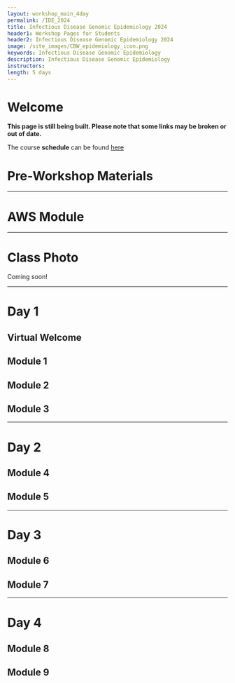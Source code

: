 ```yaml
---
layout: workshop_main_4day
permalink: /IDE_2024
title: Infectious Disease Genomic Epidemiology 2024
header1: Workshop Pages for Students
header2: Infectious Disease Genomic Epidemiology 2024
image: /site_images/CBW_epidemiology_icon.png
keywords: Infectious Disease Genomic Epidemiology
description: Infectious Disease Genomic Epidemiology
instructors: 
length: 5 days
---
```


# Welcome <a id="welcome"></a> 

**This page is still being built. Please note that some links may be broken or out of date.**

The course **schedule** can be found [here](https://bioinformaticsdotca.github.io/IDE_2024_schedule)

<!-- Meet your **faculty** [here](). -->

# Pre-Workshop Materials <a id="preworkshop"></a>

<!-- Pre-work including programs to install can be found [here]() -->

***
# AWS Module <a id="preworkshop"></a>

<!-- Please follow the [instructions](https://bioinformaticsdotca.github.io/AWS_setup) to log into your AWS instance.   -->
<!-- The content for our AWS/Unix review session on April 17th can be found [here](/AWS_IDE23).  
The schedule for this session can be found [here](https://bioinformaticsdotca.github.io/AWS_IDE23_Schedule).   -->


***
# Class Photo

Coming soon!  

***

# Day 1 <a id="day1"></a>

## Virtual Welcome

<!-- *<font color="#827e9c"> Nia Hughes</font>* -->

## Module 1

<!-- *<font color="#827e9c">William Hsiao</font>*   -->

<!-- [Module 1 Lecture Recording]()  
[Module 1 Lecture Slides]()   -->


## Module 2
<!-- *<font color="#827e9c">Fiona Brinkman</font>*   -->

<!-- [Module 2 Lecture Recording]()  
[Module 2 Lecture Slides]()   -->

 

<!-- ## AWS Setup
*<font color="#827e9c">Zhibin Lu</font>*

[Slides (pdf)]()  

You can find the instructions [here](https://bioinformaticsdotca.github.io/AWS_setup). -->

## Module 3

<!-- *<font color="#827e9c">Emma Griffiths</font>*   -->

<!-- [Module 3 Lecture Recording]()  
[Module 3 Lecture Slides]()

### Lab
 
[Module 3 Lab]() -->


***
# Day 2 <a id="day2"></a>

## Module 4

<!-- *<font color="#827e9c">Jared Simpson</font>*   -->

<!-- [Module 4 Lecture Recording]()  
[Module 4 Lecture Slides]()

### Lab

[Module 4 Lab]() -->


## Module 5

<!-- *<font color="#827e9c">Ed Taboada</font>*   -->

<!-- [Module 5 Lecture Recording]()  
[Module 5 Lecture Slides]()

### Lab
 
[Module 5 Lab Setup]()  
[Module 5 Lab]() -->



***
# Day 3 <a id="day3"></a>


## Module 6

<!-- *<font color="#827e9c">Andrew McArthur</font>*   -->

<!-- [Module 6 Lecture Recording]()  
[Module 6 Lecture Slides]()

### Lab
 
[Module 6 Lab]() -->



## Module 7

<!-- *<font color="#827e9c">Finlay Maguire</font>*   -->

<!-- [Module 7 Lecture Recording]()  
[Module 7 Lecture Slides]()
 
### Lab

[Module 7 Lab]() -->



***
# Day 4 <a id="day4"></a>


## Module 8

<!-- *<font color="#827e9c">Aaron Petkau</font>*   -->

<!-- [Module 8 Lecture Recording]()  
[Module 8 Lecture Slides]()

### Lab
[Module 8 Lab]()
[Module 8 Lab Slides]() -->


<!-- ## Keynote Lecture

*<font color="#827e9c">Dr. Samira Mubareka</font>*

[Keynote Lecture Recording]()  
[Keynote Lecture Slides]() -->



## Module 9

<!-- *<font color="#827e9c">Gary Van Domselaar</font>*   -->
<!-- 
[Module 9 Lecture Recording]()  
[Module 9 Lecture Slides]()

### Lab
[Module 9 Lab]() -->


<!-- # Post-Workshop Materials <a id="postworkshop"></a> -->
